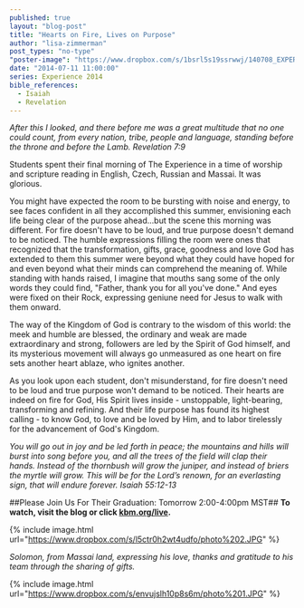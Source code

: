 ```yaml
---
published: true
layout: "blog-post"
title: "Hearts on Fire, Lives on Purpose"
author: "lisa-zimmerman"
post_types: "no-type"
"poster-image": "https://www.dropbox.com/s/1bsrl5s19ssrwwj/140708_EXPERIENCE_untitled%20shoot_7051.jpg"
date: "2014-07-11 11:00:00"
series: Experience 2014
bible_references: 
  - Isaiah
  - Revelation
---
```


*After this I looked, and there before me was a great multitude that no one could count, from every nation, tribe, people and language, standing before the throne and before the Lamb. Revelation 7:9*

Students spent their final morning of The Experience in a time of worship and scripture reading in English, Czech, Russian and Massai.  It was glorious.    

You might have expected the room to be bursting with noise and energy, to see faces confident in all they accomplished this summer, envisioning each life being clear of the purpose ahead...but the scene this morning was different.  For fire doesn't have to be loud, and true purpose doesn't demand to be noticed.  The humble expressions filling the room were ones that recognized that the transformation, gifts, grace, goodness and love God has extended to them this summer were beyond what they could have hoped for and even beyond what their minds can comprehend the meaning of.  While standing with hands raised, I imagine that mouths sang some of the only words they could find, "Father, thank you for all you've done."  And eyes were fixed on their Rock, expressing geniune need for Jesus to walk with them onward.

The way of the Kingdom of God is contrary to the wisdom of this world: the meek and humble are blessed, the ordinary and weak are made extraordinary and strong, followers are led by the Spirit of God himself, and its mysterious movement will always go unmeasured as one heart on fire sets another heart ablaze, who ignites another.

As you look upon each student, don't misunderstand, for fire doesn't need to be loud  and true purpose won't demand to be noticed.  Their hearts are indeed on fire for God, His Spirit lives inside - unstoppable, light-bearing, transforming and refining. And their life purpose has found its highest calling - to know God, to love and be loved by Him, and to labor tirelessly for the advancement of God's Kingdom.

*You will go out in joy and be led forth in peace; the mountains and hills will burst into song before you, and all the trees of the field will clap their hands. Instead of the thornbush will grow the juniper, and instead of briers the myrtle will grow.
This will be for the Lord’s renown, for an everlasting sign, that will endure forever. Isaiah 55:12-13*

##Please Join Us For Their Graduation: Tomorrow 2:00-4:00pm MST## 
**To watch, visit the blog or click <a href="http://www.kbm.org/live/" target="_blank">kbm.org/live</a>.**

{% include image.html url="https://www.dropbox.com/s/l5ctr0h2wt4udfo/photo%202.JPG" %}

*Solomon, from Massai land, expressing his love, thanks and gratitude to his team through the sharing of gifts.*

{% include image.html url="https://www.dropbox.com/s/envujslh10p8s6m/photo%201.JPG" %}